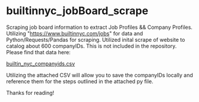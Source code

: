 # builtinnyc_jobBoard_scrape
Scraping job board information to extract Job Profiles &amp;&amp; Company Profiles. Utilizing "https://www.builtinnyc.com/jobs" for data and Python/Requests/Pandas for scraping.
Utilized inital scrape of website to catalog about 600 companyIDs. This is not included in the repository. Please find that data here:

[builtin_nyc_companyids.csv](https://github.com/a-morrow/builtinnyc_jobBoard_scrape/files/10070982/builtin_nyc_companyids.csv)

Utilizing the attached CSV will allow you to save the companyIDs locally and reference them for the steps outlined in the attached py file. 

Thanks for reading!

